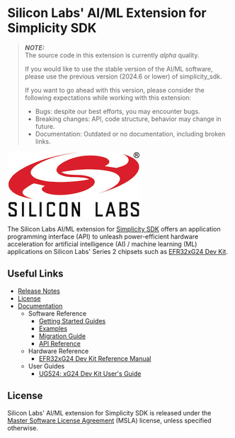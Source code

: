 # Silicon Labs' AI/ML Extension for Simplicity SDK

> ***NOTE:***  
> The source code in this extension is currently *alpha* quality.
>
> If you would like to use the stable version of the AI/ML software, please
> use the previous version (2024.6 or lower) of simplicity_sdk.
>
> If you want to go ahead with this version, please consider the following
> expectations while working with this extension:
>
> - Bugs: despite our best efforts, you may encounter bugs.
> - Breaking changes: API, code structure, behavior may change in future.
> - Documentation: Outdated or no documentation, including broken links.

[![Silicon Labs](./docs/images/silabs-logo.jpg)](https://www.silabs.com)

The Silicon Labs AI/ML extension for [Simplicity SDK](https://github.com/SiliconLabs/simplicity_sdk)
offers an application programming interface (API) to unleash power-efficient
hardware acceleration for artificial intelligence (AI) / machine learning (ML)
applications on Silicon Labs' Series 2 chipsets such as
[EFR32xG24 Dev Kit](https://www.silabs.com/development-tools/wireless/efr32xg24-dev-kit).

## Useful Links

- [Release Notes](docs/release-notes/v2.0.0-alpha.md)
- [License](/LICENSE.md)
- [Documentation](https://docs.silabs.com/machine-learning/latest)
  - Software Reference
    - [Getting Started Guides](https://docs.silabs.com/machine-learning/latest/machine-learning-getting-started-guides)
    - [Examples](https://docs.silabs.com/machine-learning/latest/machine-learning-tensorflow-lite-for-microcontrollers/sample-apps)
    - [Migration Guide](https://docs.silabs.com/machine-learning/latest/migration-guides/sdk-to-extension)
    - [API Reference](https://docs.silabs.com/machine-learning/latest/machine-learning-tensorflow-lite-api)
  - Hardware Reference
    - [EFR32xG24 Dev Kit Reference Manual](https://www.silabs.com/documents/public/reference-manuals/efr32xg24-rm.pdf)
  - User Guides
    - [UG524: xG24 Dev Kit User's Guide](https://www.silabs.com/documents/public/user-guides/ug524-brd2601b-user-guide.pdf)

## License

Silicon Labs' AI/ML extension for Simplicity SDK is released under the
[Master Software License Agreement](https://www.silabs.com/about-us/legal/master-software-license-agreement)
(MSLA) license, unless specified otherwise.
